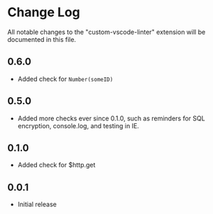 # Change Log

All notable changes to the "custom-vscode-linter" extension will be documented in this file.

## 0.6.0

- Added check for `Number(someID)`

## 0.5.0

- Added more checks ever since 0.1.0, such as reminders for SQL encryption, console.log, and testing in IE.

## 0.1.0

- Added check for \$http.get

## 0.0.1

- Initial release
